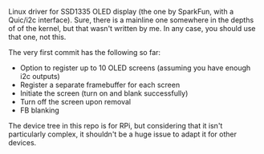 Linux driver for SSD1335 OLED display (the one by SparkFun, with a Quic/i2c interface). Sure, there is a mainline one somewhere in the depths of of the kernel, but that wasn't written by me. In any case, you should use that one, not this.

The very first commit has the following so far:

- Option to register up to 10 OLED screens (assuming you have enough i2c outputs)
- Register a separate framebuffer for each screen
- Initiate the screen (turn on and blank successfully)
- Turn off the screen upon removal
- FB blanking

The device tree in this repo is for RPi, but considering that it isn't particularly complex, it shouldn't be a huge issue to adapt it for other devices.
